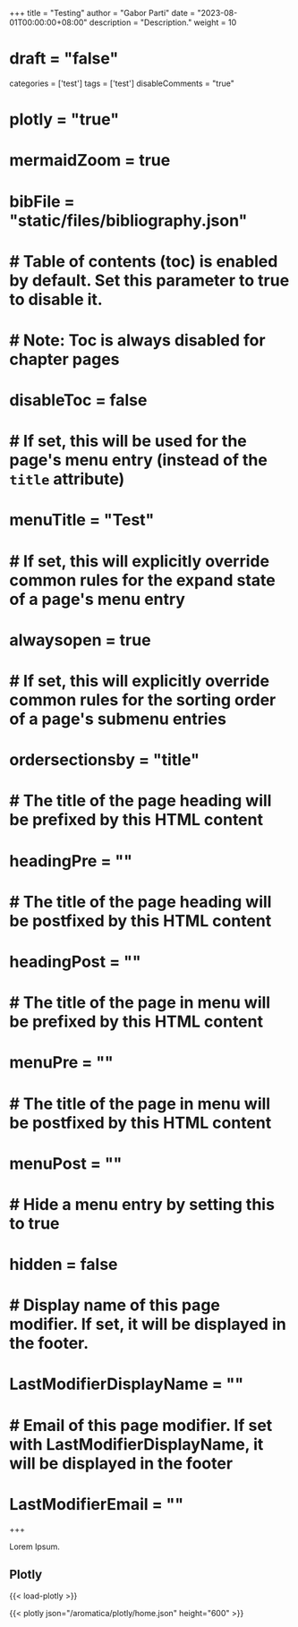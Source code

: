 +++
title = "Testing"
author = "Gabor Parti"
date = "2023-08-01T00:00:00+08:00"
description = "Description."
weight = 10
# draft = "false"
categories = ['test']
tags = ['test']
disableComments = "true"
# plotly = "true"
# mermaidZoom = true
# bibFile = "static/files/bibliography.json"

# # Table of contents (toc) is enabled by default. Set this parameter to true to disable it.
# # Note: Toc is always disabled for chapter pages
# disableToc = false
# # If set, this will be used for the page's menu entry (instead of the `title` attribute)
# menuTitle = "Test"
# # If set, this will explicitly override common rules for the expand state of a page's menu entry
# alwaysopen = true
# # If set, this will explicitly override common rules for the sorting order of a page's submenu entries
# ordersectionsby = "title"
# # The title of the page heading will be prefixed by this HTML content
# headingPre = ""
# # The title of the page heading will be postfixed by this HTML content
# headingPost = ""
# # The title of the page in menu will be prefixed by this HTML content
# menuPre = ""
# # The title of the page in menu will be postfixed by this HTML content
# menuPost = ""
# # Hide a menu entry by setting this to true
# hidden = false
# # Display name of this page modifier. If set, it will be displayed in the footer.
# LastModifierDisplayName = ""
# # Email of this page modifier. If set with LastModifierDisplayName, it will be displayed in the footer
# LastModifierEmail = ""
+++

Lorem Ipsum.

## Plotly

{{< load-plotly >}}

{{< plotly json="/aromatica/plotly/home.json" height="600" >}}

<!-- ![saffron](/images/saffron-1.jpg?width=20vw&classes=shadow) -->

<!-- 
![saffron](/images/saffron-1.jpg?width=15vw&classes=inline,shadow)
&nbsp;
![saffron](/images/saffron-2.jpg?width=15vw&classes=inline,shadow)
&nbsp;
![saffron](/images/saffron-3.jpg?width=15vw&classes=inline,shadow) -->

<!-- ## Gallery

{{< load-photoswipe >}}

{{< figure src="/images/cardamom/cardamom-1.jpg" alt="Cardamom" >}}

{{< gallery dir="/images/cardamom/" />}} -->